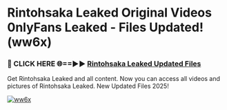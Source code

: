 # Rintohsaka Leaked Original Videos 0nlyFans Leaked - Files Updated! (ww6x)

<h3>🔴 CLICK HERE 🌐==►► <a href="https://tinyurl.com/ms9xzufz" rel="nofollow">Rintohsaka Leaked Updated Files</a></h3>

Get Rintohsaka Leaked and all content. Now you can access all videos and pictures of Rintohsaka Leaked. New Updated Files 2025!

[![ww6x](https://i.imgur.com/ppqm5kG.gif)](https://tinyurl.com/ms9xzufz)
